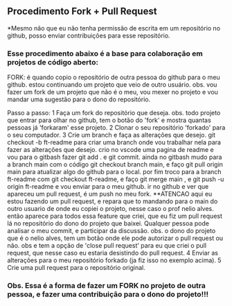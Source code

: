 ## Procedimento Fork + Pull Request

*Mesmo não que eu não tenha permissão de escrita em um repositório no github, posso enviar contribuições para esse repositório.

### Esse procedimento abaixo é a base para colaboração em projetos de código aberto:



FORK: é quando copio o repositório de outra pessoa do github para o meu github. estou continuando um projeto que veio de outro usuário.
obs. vou fazer um fork de um projeto que não é o meu, vou mexer no projeto e vou mandar uma sugestão para o dono do repositório.

Passo a passo: 
1 Faça um fork do repositório que deseja. obs. todo projeto que entrar para olhar no github, tem o botão do 'fork' e mostra quantas pessoas já 'forkaram' esse projeto. 
2 Clonar o seu repositório 'forkado' para o seu computador.
3 Crie um branch e faça as alterações que desejo. 
git checkout -b ft-readme para criar uma branch onde vou trabalhar nela para fazer as alterações que desejo. 
crio no vscode uma pagina de readme e vou para o gitbash fazer git add . e git commit. 
ainda no gitbash mudo para a branch main com o código git checkout branch main, e faço git pull origin main para atualizar algo do github para o local.
por fim troco para a branch ft-readme com git checkout ft-readme, e faço git merge main , e git push -u origin ft-readme e vou enviar para o meu github. 
ir no github e ver que apareceu um pull request, é um push no meu fork. 
**ATENCAO aqui eu estou fazendo um pull request, e repara que to mandando para o main do outro usuario de onde eu copiei o projeto, nesse caso o prof nelio alves. então aparece para todos essa feature que criei, que eu fiz um pull request lá no repositório do dono do projeto que baixei. Qualquer pessoa pode analisar o meu commit, e participar da discussão. obs. o dono do projeto que é o nelio alves, tem um botão onde ele pode autorizar o pull request ou não. obs e tem a opção de 'close pull request' para eu que criei o pull request, que nesse caso eu estaria desistindo do pull request. 
4 Enviar as alterações para o meu repositório forkado (ja fiz isso no exemplo acima).
5 Crie uma pull request para o repositório original.


### Obs. Essa é a forma de fazer um FORK no projeto de outra pessoa, e fazer uma contribuição para o dono do projeto!!!

